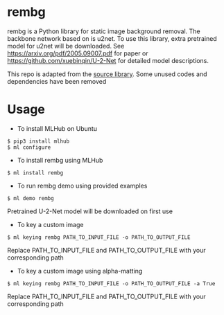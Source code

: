 # rembg
rembg is a Python library for static image background removal.
The backbone network based on is u2net.
To use this library, extra pretrained model for u2net will be downloaded.
See https://arxiv.org/pdf/2005.09007.pdf for paper or https://github.com/xuebinqin/U-2-Net for detailed model descriptions.

This repo is adapted from the [source library](https://github.com/danielgatis/rembg). Some unused codes and dependencies have been removed

# Usage
- To install MLHub on Ubuntu
```shell
$ pip3 install mlhub
$ ml configure
```

- To install rembg using MLHub
```shell
$ ml install rembg
```

- To run rembg demo using provided examples
```shell
$ ml demo rembg
```
Pretrained U-2-Net model will be downloaded on first use

- To key a custom image
```shell
$ ml keying rembg PATH_TO_INPUT_FILE -o PATH_TO_OUTPUT_FILE
```
Replace PATH_TO_INPUT_FILE and PATH_TO_OUTPUT_FILE with your corresponding path

- To key a custom image using alpha-matting
```shell
$ ml keying rembg PATH_TO_INPUT_FILE -o PATH_TO_OUTPUT_FILE -a True
```
Replace PATH_TO_INPUT_FILE and PATH_TO_OUTPUT_FILE with your corresponding path
